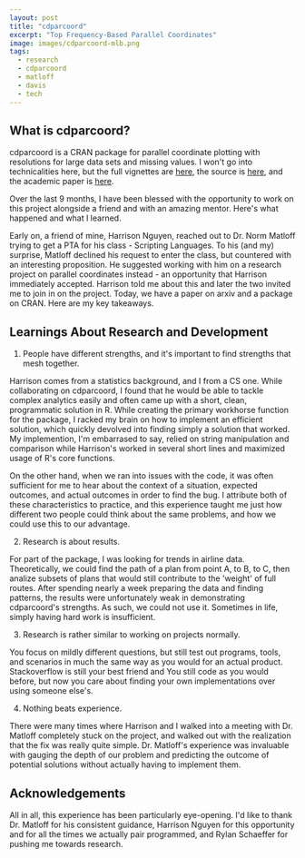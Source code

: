 ```yaml
---
layout: post
title: "cdparcoord"
excerpt: "Top Frequency-Based Parallel Coordinates"
image: images/cdparcoord-mlb.png
tags: 
  - research
  - cdparcoord
  - matloff
  - davis
  - tech
---
```


## What is cdparcoord?

cdparcoord is a CRAN package for parallel coordinate plotting with resolutions for large
data sets and missing values. I won't go into technicalities here, but the
full vignettes are [here](https://cran.rstudio.com/web/packages/cdparcoord/vignettes/cdparcoord.html),
the source is [here](https://github.com/matloff/cdparcoord), and the academic paper
is [here](https://arxiv.org/abs/1709.00665).

Over the last 9 months, I have been blessed with the opportunity to work on this project alongside
a friend and with an amazing mentor. Here's what happened and what I learned.

Early on, a friend of mine, Harrison Nguyen, reached out to Dr. Norm Matloff trying to get
a PTA for his class - Scripting Languages. To his (and my) surprise, Matloff declined his request
to enter the class, but countered with an interesting proposition. He suggested working with him on 
a research project on parallel coordinates instead - an opportunity that Harrison immediately accepted.
Harrison told me about this and later the two invited me to join in on the project. Today, we 
have a paper on arxiv and a package on CRAN. Here are my key takeaways. 

## Learnings About Research and Development

1. People have different strengths, and it's important to find strengths that mesh together.

Harrison comes from a statistics background, and I from a CS one. While collaborating on 
cdparcoord, I found that he would be able to tackle complex analytics easily and often
came up with a short, clean, programmatic solution in R. While creating the primary
workhorse function for the package, I racked my brain on how to implement an efficient
solution, which quickly devolved into finding simply a solution that worked. My implemention,
I'm embarrased to say, relied on string manipulation and comparison while Harrison's
worked in several short lines and maximized usage of R's core functions. 

On the other hand, when we ran into issues with the code, it was often sufficient for me
to hear about the context of a situation, expected outcomes, and actual outcomes in order
to find the bug. I attribute both of these characteristics to practice, and this experience
taught me just how different two people could think about the same problems, and how we
could use this to our advantage. 

2. Research is about results.

For part of the package, I was looking for trends in airline data. Theoretically, we could
find the path of a plan from point A, to B, to C, then analize subsets of plans that would
still contribute to the 'weight' of full routes. After spending nearly a week preparing the
data and finding patterns, the results were unfortunately weak in demonstrating cdparcoord's
strengths. As such, we could not use it. Sometimes in life, simply having hard work is insufficient.

3. Research is rather similar to working on projects normally.

You focus on mildly different questions, but still test out programs, tools, and scenarios in
much the same way as you would for an actual product. Stackoverflow is still your best friend and
You still code as you would before, but now you care about finding your own implementations
over using someone else's.

4. Nothing beats experience.

There were many times where Harrison and I walked into a meeting with Dr. Matloff completely
stuck on the project, and walked out with the realization that the fix was really quite simple. 
Dr. Matloff's experience was invaluable with gauging the depth of our problem and predicting
the outcome of potential solutions without actually having to implement them. 

## Acknowledgements

All in all, this experience has been particularly eye-opening. I'd like to thank Dr. Matloff
for his consistent guidance, Harrison Nguyen for this opportunity and for 
all the times we actually pair programmed, and Rylan Schaeffer for pushing me towards research.

